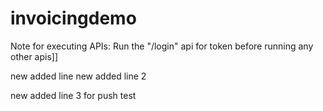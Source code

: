 # invoicingdemo
Note for executing APIs:
  Run the "/login" api for token before running any other apis]]
  
  
  new added line
  new added line 2
  
  new added line 3 for push test
